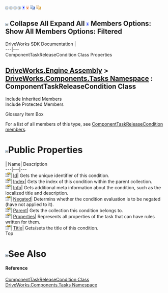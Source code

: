 ![](dotnetimages/collapse.gif) ![](dotnetimages/expand.gif) ![](dotnetimages/collapse.gif) ![](dotnetimages/expand.gif) ![](dotnetimages/drpdown.gif) ![](dotnetimages/drpdown_orange.gif) ![](dotnetimages/copycode.gif) ![](dotnetimages/copycodeHighlight.gif)

![](dotnetimages/collapse.gif) Collapse All Expand All ![](dotnetimages/drpdown.gif) Members Options: Show All  Members Options: Filtered   
---  
DriveWorks SDK Documentation  |   
---|---  
ComponentTaskReleaseCondition Class Properties   
  
[DriveWorks.Engine Assembly](topic2156.md) > [DriveWorks.Components.Tasks Namespace](topic6391.md) : ComponentTaskReleaseCondition Class  
---  
  
Include Inherited Members    
Include Protected Members    


Glossary Item Box

For a list of all members of this type, see [ComponentTaskReleaseCondition members](topic6648.md).

# ![](dotnetimages/collapse.gif)Public Properties

| Name| Description  
---|---|---  
![Public Property](dotnetimages/publicProperty.gif)| [Id](topic6655.md)| Gets the unique identifier of this condition.   
![Public Property](dotnetimages/publicProperty.gif)| [Index](topic6656.md)| Gets the index of this condition within the parent collection.   
![Public Property](dotnetimages/publicProperty.gif)| [Info](topic6657.md)| Gets additional meta information about the condition, such as the localized title and description.   
![Public Property](dotnetimages/publicProperty.gif)| [Negated](topic6658.md)| Determins whether the condition evaluation is to be negated (have not applied to it).   
![Public Property](dotnetimages/publicProperty.gif)| [Parent](topic6659.md)| Gets the collection this condition belongs to.   
![Public Property](dotnetimages/publicProperty.gif)| [Properties](topic6660.md)| Represents all properties of the task that can have rules written for them.   
![Public Property](dotnetimages/publicProperty.gif)| [Title](topic6661.md)| Gets/sets the title of this condition.   
Top

# ![](dotnetimages/collapse.gif)See Also

#### Reference

[ComponentTaskReleaseCondition Class](topic6647.md)   
[DriveWorks.Components.Tasks Namespace](topic6391.md)


